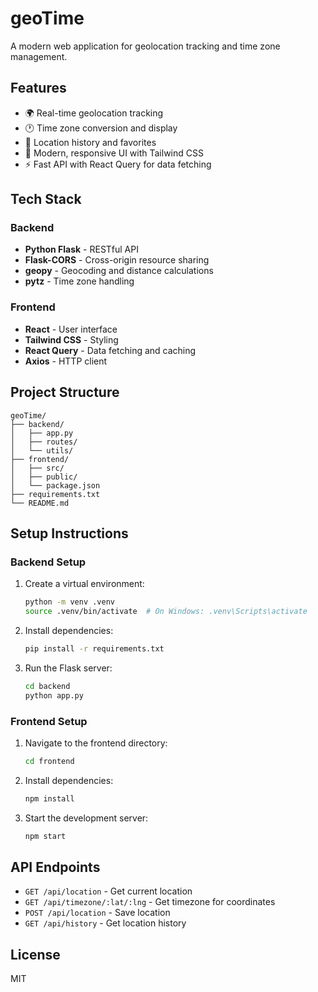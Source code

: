 # geoTime

A modern web application for geolocation tracking and time zone management.

## Features

- 🌍 Real-time geolocation tracking
- 🕐 Time zone conversion and display
- 📍 Location history and favorites
- 🎨 Modern, responsive UI with Tailwind CSS
- ⚡ Fast API with React Query for data fetching

## Tech Stack

### Backend
- **Python Flask** - RESTful API
- **Flask-CORS** - Cross-origin resource sharing
- **geopy** - Geocoding and distance calculations
- **pytz** - Time zone handling

### Frontend
- **React** - User interface
- **Tailwind CSS** - Styling
- **React Query** - Data fetching and caching
- **Axios** - HTTP client

## Project Structure

```
geoTime/
├── backend/
│   ├── app.py
│   ├── routes/
│   └── utils/
├── frontend/
│   ├── src/
│   ├── public/
│   └── package.json
├── requirements.txt
└── README.md
```

## Setup Instructions

### Backend Setup
1. Create a virtual environment:
   ```bash
   python -m venv .venv
   source .venv/bin/activate  # On Windows: .venv\Scripts\activate
   ```

2. Install dependencies:
   ```bash
   pip install -r requirements.txt
   ```

3. Run the Flask server:
   ```bash
   cd backend
   python app.py
   ```

### Frontend Setup
1. Navigate to the frontend directory:
   ```bash
   cd frontend
   ```

2. Install dependencies:
   ```bash
   npm install
   ```

3. Start the development server:
   ```bash
   npm start
   ```

## API Endpoints

- `GET /api/location` - Get current location
- `GET /api/timezone/:lat/:lng` - Get timezone for coordinates
- `POST /api/location` - Save location
- `GET /api/history` - Get location history

## License

MIT 